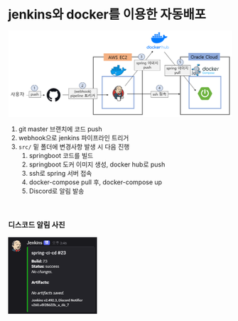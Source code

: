 # jenkins와 docker를 이용한 자동배포 

<img src="/readme_image/img.png" width="1000">


1. git master 브랜치에 코드 push
2. webhook으로 jenkins 파이프라인 트리거
3. `src/` 밑 폴더에 변경사항 발생 시 다음 진행
    1. springboot 코드를 빌드
    2. springboot 도커 이미지 생성, docker hub로 push
    3. ssh로 spring 서버 접속
    4. docker-compose pull 후, docker-compose up
    5. Discord로 알림 발송

<br/>

### 디스코드 알림 사진
<img src = "/readme_image/jenkins_discord_img.png" width=200/>


